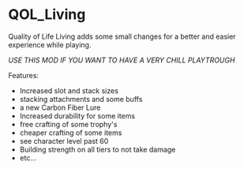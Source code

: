 # QOL_Living
Quality of Life Living adds some small changes for a better and easier experience while playing.

*USE THIS MOD IF YOU WANT TO HAVE A VERY CHILL PLAYTROUGH*

Features:

- Increased slot and stack sizes
- stacking attachments and some buffs
- a new Carbon Fiber Lure
- Increased durability for some items
- free crafting of some trophy's
- cheaper crafting of some items
- see character level past 60
- Building strength on all tiers to not take damage
- etc...
